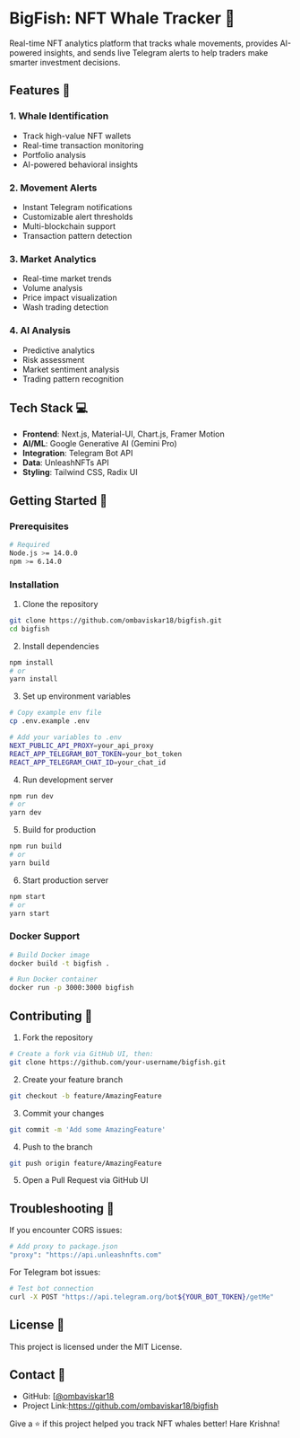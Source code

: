 

# BigFish: NFT Whale Tracker 🐋

Real-time NFT analytics platform that tracks whale movements, provides AI-powered insights, and sends live Telegram alerts to help traders make smarter investment decisions.

## Features 🚀

### 1. Whale Identification
- Track high-value NFT wallets
- Real-time transaction monitoring
- Portfolio analysis
- AI-powered behavioral insights

### 2. Movement Alerts
- Instant Telegram notifications
- Customizable alert thresholds
- Multi-blockchain support
- Transaction pattern detection

### 3. Market Analytics
- Real-time market trends
- Volume analysis
- Price impact visualization
- Wash trading detection

### 4. AI Analysis
- Predictive analytics
- Risk assessment
- Market sentiment analysis
- Trading pattern recognition

## Tech Stack 💻

- **Frontend**: Next.js, Material-UI, Chart.js, Framer Motion
- **AI/ML**: Google Generative AI (Gemini Pro)
- **Integration**: Telegram Bot API
- **Data**: UnleashNFTs API
- **Styling**: Tailwind CSS, Radix UI

## Getting Started 🏁

### Prerequisites
```bash
# Required
Node.js >= 14.0.0
npm >= 6.14.0
```

### Installation

1. Clone the repository
```bash
git clone https://github.com/ombaviskar18/bigfish.git
cd bigfish
```

2. Install dependencies
```bash
npm install
# or
yarn install
```

3. Set up environment variables
```bash
# Copy example env file
cp .env.example .env

# Add your variables to .env
NEXT_PUBLIC_API_PROXY=your_api_proxy
REACT_APP_TELEGRAM_BOT_TOKEN=your_bot_token
REACT_APP_TELEGRAM_CHAT_ID=your_chat_id
```

4. Run development server
```bash
npm run dev
# or
yarn dev
```

5. Build for production
```bash
npm run build
# or
yarn build
```

6. Start production server
```bash
npm start
# or
yarn start
```

### Docker Support
```bash
# Build Docker image
docker build -t bigfish .

# Run Docker container
docker run -p 3000:3000 bigfish
```

## Contributing 🤝

1. Fork the repository
```bash
# Create a fork via GitHub UI, then:
git clone https://github.com/your-username/bigfish.git
```

2. Create your feature branch
```bash
git checkout -b feature/AmazingFeature
```

3. Commit your changes
```bash
git commit -m 'Add some AmazingFeature'
```

4. Push to the branch
```bash
git push origin feature/AmazingFeature
```

5. Open a Pull Request via GitHub UI

## Troubleshooting 🔧

If you encounter CORS issues:
```bash
# Add proxy to package.json
"proxy": "https://api.unleashnfts.com"
```

For Telegram bot issues:
```bash
# Test bot connection
curl -X POST "https://api.telegram.org/bot${YOUR_BOT_TOKEN}/getMe"
```

## License 📝

This project is licensed under the MIT License.

## Contact 📧

- GitHub: [[@ombaviskar18](https://github.com/ombaviskar18)
- Project Link:https://github.com/ombaviskar18/bigfish


Give a ⭐️ if this project helped you track NFT whales better!
Hare Krishna!

